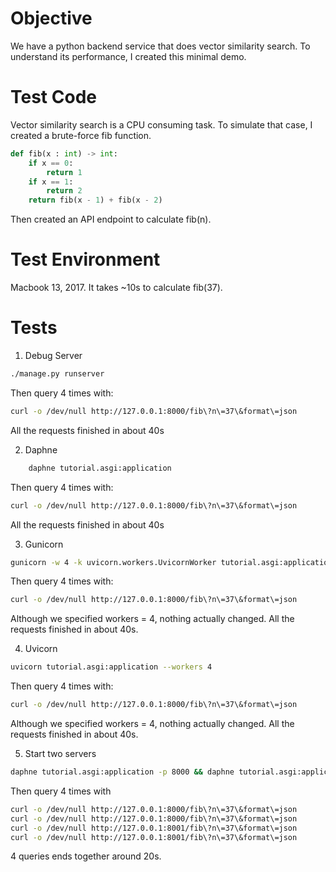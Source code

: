 # Objective
We have a python backend service that does vector similarity search. To understand its performance, I created this minimal demo.

# Test Code
Vector similarity search is a CPU consuming task. To simulate that case, I created a brute-force fib function.
```python
def fib(x : int) -> int:
    if x == 0:
        return 1
    if x == 1:
        return 2
    return fib(x - 1) + fib(x - 2)
```
Then created an API endpoint to calculate fib(n).

# Test Environment
Macbook 13, 2017. It takes ~10s to calculate fib(37).

# Tests
1. Debug Server
```sh
./manage.py runserver
```
Then query 4 times with:
```sh
curl -o /dev/null http://127.0.0.1:8000/fib\?n\=37\&format\=json
```
All the requests finished in about 40s
  
2. Daphne
```sh
	daphne tutorial.asgi:application
```
Then query 4 times with:

```sh
curl -o /dev/null http://127.0.0.1:8000/fib\?n\=37\&format\=json
```

All the requests finished in about 40s

3. Gunicorn
```sh
gunicorn -w 4 -k uvicorn.workers.UvicornWorker tutorial.asgi:application
```
Then query 4 times with:
```sh
curl -o /dev/null http://127.0.0.1:8000/fib\?n\=37\&format\=json
```

Although we specified workers = 4, nothing actually changed. All the requests finished in about 40s.

4. Uvicorn
```sh
uvicorn tutorial.asgi:application --workers 4
```
Then query 4 times with:
```sh
curl -o /dev/null http://127.0.0.1:8000/fib\?n\=37\&format\=json
```

Although we specified workers = 4, nothing actually changed. All the requests finished in about 40s.

5. Start two servers
```sh
daphne tutorial.asgi:application -p 8000 && daphne tutorial.asgi:application -p 8001
```
Then query 4 times with
```sh
curl -o /dev/null http://127.0.0.1:8000/fib\?n\=37\&format\=json
curl -o /dev/null http://127.0.0.1:8000/fib\?n\=37\&format\=json
curl -o /dev/null http://127.0.0.1:8001/fib\?n\=37\&format\=json
curl -o /dev/null http://127.0.0.1:8001/fib\?n\=37\&format\=json
```
4 queries ends together around 20s.
